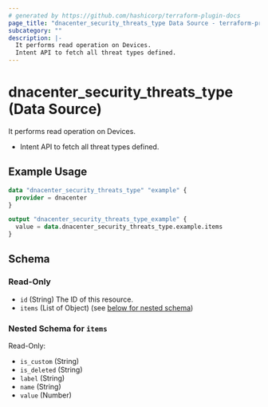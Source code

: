 ```yaml
---
# generated by https://github.com/hashicorp/terraform-plugin-docs
page_title: "dnacenter_security_threats_type Data Source - terraform-provider-dnacenter"
subcategory: ""
description: |-
  It performs read operation on Devices.
  Intent API to fetch all threat types defined.
---
```


# dnacenter_security_threats_type (Data Source)

It performs read operation on Devices.

- Intent API to fetch all threat types defined.

## Example Usage

```terraform
data "dnacenter_security_threats_type" "example" {
  provider = dnacenter
}

output "dnacenter_security_threats_type_example" {
  value = data.dnacenter_security_threats_type.example.items
}
```

<!-- schema generated by tfplugindocs -->
## Schema

### Read-Only

- `id` (String) The ID of this resource.
- `items` (List of Object) (see [below for nested schema](#nestedatt--items))

<a id="nestedatt--items"></a>
### Nested Schema for `items`

Read-Only:

- `is_custom` (String)
- `is_deleted` (String)
- `label` (String)
- `name` (String)
- `value` (Number)
